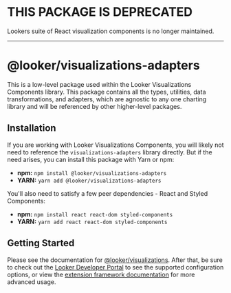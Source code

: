 # THIS PACKAGE IS DEPRECATED

Lookers suite of React visualization components is no longer maintained.

---

# @looker/visualizations-adapters

This is a low-level package used within the Looker Visualizations Components library. This package contains all the types, utilities, data transformations, and adapters, which are agnostic to any one charting library and will be referenced by other higher-level packages.

## Installation

If you are working with Looker Visualizations Components, you will likely not need to reference the `visualizations-adapters` library directly. But if the need arises, you can install this package with Yarn or npm:

- **npm:** `npm install @looker/visualizations-adapters`
- **YARN:** `yarn add @looker/visualizations-adapters`

You'll also need to satisfy a few peer dependencies - React and Styled Components:

- **npm:** `npm install react react-dom styled-components`
- **YARN:** `yarn add react react-dom styled-components`

## Getting Started

Please see the documentation for [@looker/visualizations](https://github.com/looker-open-source/components/tree/main/packages/visualizations). After that, be sure to check out the [Looker Developer Portal](https://developers.looker.com/components/visualization-components) to see the supported configuration options, or view the [extension framework documentation](https://cloud.google.com/looker/docs/data-modeling/extension-framework/vis-components) for more advanced usage.
